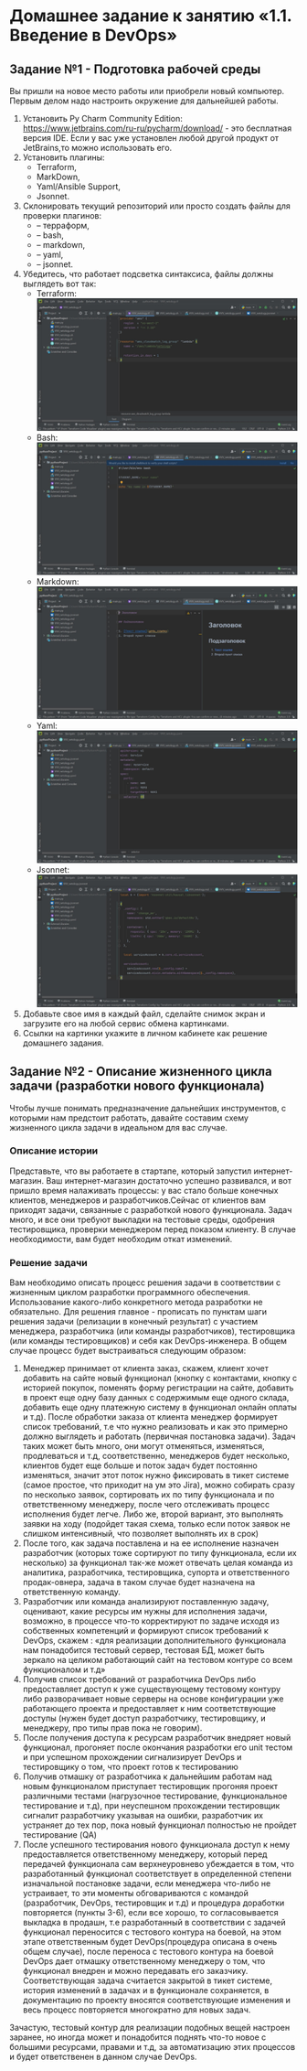 # Домашнее задание к занятию «1.1. Введение в DevOps»

## Задание №1 - Подготовка рабочей среды

Вы пришли на новое место работы или приобрели новый компьютер.
Первым делом надо настроить окружение для дальнейшей работы. 

1. Установить Py Charm Community Edition: https://www.jetbrains.com/ru-ru/pycharm/download/ - это бесплатная версия IDE. 
Если у вас уже установлен любой другой продукт от JetBrains,то можно использовать его. 
1. Установить плагины:
    - Terraform,
    - MarkDown,
    - Yaml/Ansible Support,
    - Jsonnet.
1. Склонировать текущий репозиторий или просто создать файлы для проверки плагинов:
    -  – терраформ, 
    - – bash, 
    -  – markdown, 
    -  – yaml,
    -  – jsonnet.
1. Убедитесь, что работает подсветка синтаксиса, файлы должны выглядеть вот так:
    - Terraform: ![img_6.png](img_6.png)
    - Bash: ![img_5.png](img_5.png)
    - Markdown: ![img_4.png](img_4.png)
    - Yaml: ![img.png](img.png) 
    - Jsonnet: ![img_3.png](img_3.png)
1. Добавьте свое имя в каждый файл, сделайте снимок экран и загрузите его на любой сервис обмена картинками.
1. Ссылки на картинки укажите в личном кабинете как решение домашнего задания. 

## Задание №2 - Описание жизненного цикла задачи (разработки нового функционала)

Чтобы лучше понимать предназначение дальнейших инструментов, с которыми нам предстоит работать, давайте 
составим схему жизненного цикла задачи в идеальном для вас случае.

### Описание истории

Представьте, что вы работаете в стартапе, который запустил интернет-магазин. Ваш интернет-магазин достаточно успешно развивался, и вот пришло время налаживать процессы: у вас стало больше конечных клиентов, менеджеров и разработчиков.Сейчас от клиентов вам приходят задачи, связанные с разработкой нового функционала. Задач много, и все они требуют выкладки на тестовые среды, одобрения тестировщика, проверки менеджером перед показом клиенту. В случае необходимости, вам будет необходим откат изменений. 

### Решение задачи

Вам необходимо описать процесс решения задачи в соответствии с жизненным циклом разработки программного обеспечения. Использование какого-либо конкретного метода разработки не обязательно. Для решения главное - прописать по пунктам шаги решения задачи (релизации в конечный результат) с участием менеджера, разработчика (или команды разработчиков), тестировщика (или команды тестировщиков) и себя как DevOps-инженера. 
В общем случае процесс будет выстраиваться следующим образом:
1. Менеджер принимает от клиента заказ, скажем, клиент хочет добавить на сайте новый функционал (кнопку с контактами, кнопку с историей покупок, поменять форму регистрации на сайте, добавить в проект еще одну базу данных с содержимым еще одного склада, добавить еще одну платежную систему в функционал онлайн оплаты и т.д). После обработки заказа от клиента менеджер формирует список требований, т.е что нужно реализовать и как это примерно должно выглядеть и работать (первичная постановка задачи).
Задач таких может быть много, они могут отменяться, изменяться, продлеваться и т.д, соответственно, менеджеров будет несколько, клиентов будет еще больше и поток задач будет постоянно изменяться, значит этот поток нужно фиксировать в тикет системе (самое простое, что приходит на ум это Jira), можно собирать сразу по несколько заявок, сортировать их по типу функционала и по ответственному менеджеру, после чего отслеживать процесс исполнения будет легче. Либо же, второй вариант, это выполнять заявки на ходу (подойдет такая схема, только если поток заявок не слишком интенсивный, что позволяет выполнять их в срок)
2. После того, как задача поставлена и на ее исполнение назначен разработчик (которых тоже сортируют по типу функционала, если их несколько) за функционал так-же может отвечать целая команда из аналитика, разработчика, тестировщика, супорта и ответственного продак-овнера, задача в таком случае будет назначена на ответственную команду.
3. Разработчик или команда анализируют поставленную задачу, оценивают, какие ресурсы им нужны для исполнения задачи, возможно, в процессе что-то корректируют по задаче исходя из собственных компетенций и формируют список требований к DevOps, скажем : «для реализации дополнительного функционала нам понадобится тестовый сервер, тестовая БД, может быть зеркало на целиком работающий сайт на тестовом контуре со всем функционалом и т.д»
4. Получив список требований от разработчика DevOps либо предоставляет доступ к уже существующему тестовому контуру либо разворачивает новые серверы на основе конфигурации уже работающего проекта и предоставляет к ним соответствующие доступы (нужен будет доступ разработчику, тестировщику, и менеджеру, про типы прав пока не говорим). 
5. После получения доступа к ресурсам разработчик внедряет новый функционал, прогоняет после окончания разработки его unit тестом и при успешном прохождении сигнализирует DevOps и тестировщику о том, что проект готов к тестированию
6. Получив отмашку от разработчика к дальнейшим работам над новым функционалом приступает тестировщик прогоняя проект различными тестами (нагрузочное тестирование, функциональное тестирование и т.д), при неуспешном прохождении тестировщик сигналит разработчику указывая на ошибки, разработчик их устраняет до тех пор, пока новый функционал полностью не пройдет тестирование (QA)
7. После успешного тестирования нового функционала доступ к нему предоставляется ответственному менеджеру, который перед передачей функционала сам верхнеуровнево убеждается в том, что разработанный функционал соответствует в определенной степени изначальной постановке задачи, если менеджера что-либо не устраивает, то эти моменты обговариваются с командой (разработчик, DevOps, тестировщик и т.д) и процедура доработки повторяется (пункты 3-6), если все хорошо, то согласовывается выкладка в продашн, т.е разработанный в соответствии с задачей функционал переносится с тестового контура на боевой, на этом этапе ответственным будет DevOps(процедура описана в очень общем случае), после переноса с тестового контура на боевой DevOps дает отмашку ответственному менеджеру о том, что функционал внедрен и можно передавать его заказчику. Соответствующая задача считается закрытой в тикет системе, история изменений в задачах и в функционале сохраняется, в документацию по проекту вносятся соответствующие изменения и весь процесс повторяется многократно для новых задач. 

Зачастую, тестовый контур для реализации подобных вещей настроен заранее, но иногда может и понадобится поднять что-то новое с большими ресурсами, правами и т.д, за автоматизацию этих процессов и будет ответственен в данном случае DevOps.

 